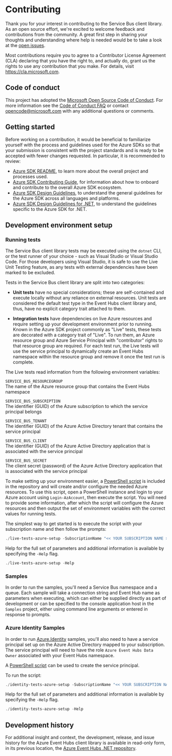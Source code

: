 # Contributing

Thank you for your interest in contributing to the Service Bus client library.  As an open source effort, we're excited to welcome feedback and contributions from the community.  A great first step in sharing your thoughts and understanding where help is needed would be to take a look at the [open issues](https://github.com/Azure/azure-sdk-for-net/issues?q=is%3Aopen+is%3Aissue+label%3AClient+label%3A%22Service+Bus%22).

Most contributions require you to agree to a Contributor License Agreement (CLA) declaring that you have the right to, and actually do, grant us the rights to use any contribution that you make. For details, visit https://cla.microsoft.com.

## Code of conduct

This project has adopted the [Microsoft Open Source Code of Conduct](https://opensource.microsoft.com/codeofconduct/). For more information see the [Code of Conduct FAQ](https://opensource.microsoft.com/codeofconduct/faq/) or contact [opencode@microsoft.com](mailto:opencode@microsoft.com) with any additional questions or comments.

## Getting started

Before working on a contribution, it would be beneficial to familiarize yourself with the process and guidelines used for the Azure SDKs so that your submission is consistent with the project standards and is ready to be accepted with fewer changes requested.  In particular, it is recommended to review:

  - [Azure SDK README](https://github.com/Azure/azure-sdk), to learn more about the overall project and processes used.
  - [Azure SDK Contributing Guide](https://github.com/Azure/azure-sdk-for-net/blob/master/CONTRIBUTING.md), for information about how to onboard and contribute to the overall Azure SDK ecosystem.
  - [Azure SDK Design Guidelines](https://azure.github.io/azure-sdk/general_introduction.html), to understand the general guidelines for the Azure SDK across all languages and platforms.
  - [Azure SDK Design Guidelines for .NET](https://azure.github.io/azure-sdk/dotnet_introduction.html), to understand the guidelines specific to the Azure SDK for .NET.

## Development environment setup

### Running tests

The Service Bus client library tests may be executed using the `dotnet` CLI, or the test runner of your choice - such as Visual Studio or Visual Studio Code.  For those developers using Visual Studio, it is safe to use the Live Unit Testing feature, as any tests with external dependencies have been marked to be excluded.

Tests in the Service Bus client library are split into two categories:

- **Unit tests** have no special considerations; these are self-contained and execute locally without any reliance on external resources.  Unit tests are considered the default test type in the Event Hubs client library and, thus, have no explicit category trait attached to them.

- **Integration tests** have dependencies on live Azure resources and require setting up your development environment prior to running.  Known in the Azure SDK project commonly as "Live" tests, these tests are decorated with a category trait of "Live".  To run them, an Azure resource group and Azure Service Principal with "contributor" rights to that resource group are required.  For each test run, the Live tests will use the service principal to dynamically create an Event Hubs namespace within the resource group and remove it once the test run is complete.

The Live tests read information from the following environment variables:

`SERVICE_BUS_RESOURCEGROUP`  
 The name of the Azure resource group that contains the Event Hubs namespace

`SERVICE_BUS_SUBSCRIPTION`  
 The identifier (GUID) of the Azure subscription to which the service principal belongs

`SERVICE_BUS_TENANT`  
 The identifier (GUID) of the Azure Active Directory tenant that contains the service principal

`SERVICE_BUS_CLIENT`  
 The identifier (GUID) of the Azure Active Directory application that is associated with the service principal

`SERVICE_BUS_SECRET`  
 The client secret (password) of the Azure Active Directory application that is associated with the service principal

To make setting up your environment easier, a [PowerShell script](https://github.com/Azure/azure-sdk-for-net/blob/master/sdk/eventhub/Azure.Messaging.EventHubs/assets/live-tests-azure-setup.ps1) is included in the repository and will create and/or configure the needed Azure resources.  To use this script, open a PowerShell instance and login to your Azure account using `Login-AzAccount`, then execute the script.  You will need to provide some information, after which the script will configure the Azure resources and then output the set of environment variables with the correct values for running tests.

The simplest way to get started is to execute the script with your subscription name and then follow the prompts:

```powershell
./live-tests-azure-setup -SubscriptionName "<< YOUR SUBSCRIPTION NAME >>"
```

Help for the full set of parameters and additional information is available by specifying the `-Help` flag.

```powershell
./live-tests-azure-setup -Help
```

### Samples

In order to run the samples, you'll need a Service Bus namespace and a queue.  Each sample will take a connection string and Event Hub name as parameters when executing, which can either be supplied directly as part of development or can be specified to the console application host in the `Samples` project, either using command line arguments or entered in response to prompts.

### Azure Identity Samples

In order to run [Azure.Identity](https://github.com/Azure/azure-sdk-for-net/tree/master/sdk/identity/Azure.Identity) samples, you'll also need to have a service principal set up on the Azure Active Directory mapped to your subscription. The service principal will need to have the role `Azure Event Hubs Data Owner` associated with your Event Hubs namespace. 

A [PowerShell script](https://github.com/Azure/azure-sdk-for-net/blob/master/sdk/eventhub/Azure.Messaging.EventHubs/assets/identity-samples-azure-setup.ps1) can be used to create the service principal.

To run the script:

```powershell
./identity-tests-azure-setup -SubscriptionName "<< YOUR SUBSCRIPTION NAME >>"
```

Help for the full set of parameters and additional information is available by specifying the `-Help` flag.

```powershell
./identity-tests-azure-setup -Help
```

## Development history

For additional insight and context, the development, release, and issue history for the Azure Event Hubs client library is available in read-only form, in its previous location, the [Azure Event Hubs .NET repository](https://github.com/Azure/azure-event-hubs-dotnet).

